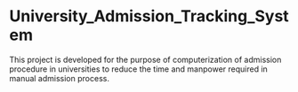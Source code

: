 # University_Admission_Tracking_System
This project is developed for the purpose of computerization of admission procedure in universities to reduce the time and manpower required in manual admission process. 
